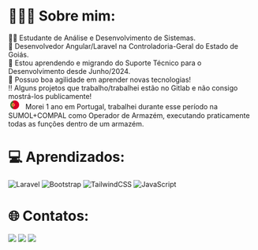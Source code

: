 # 🙋🏻‍♂️ Sobre mim:
👨‍💻 Estudante de Análise e Desenvolvimento de Sistemas.<br>🤝 Desenvolvedor Angular/Laravel na Controladoria-Geral do Estado de Goiás.<br>🌱 Estou aprendendo e migrando do Suporte Técnico para o Desenvolvimento desde Junho/2024.<br>🚀 Possuo boa agilidade em aprender novas tecnologias!<br>‼️ Alguns projetos que trabalho/trabalhei estão no Gitlab e não consigo mostrá-los publicamente! <br> <img src="https://github.com/HatScripts/circle-flags/blob/gh-pages/flags/pt.svg" width="18"/>ﾠMorei 1 ano em Portugal, trabalhei durante esse período na SUMOL+COMPAL como Operador de Armazém, executando praticamente todas as funções dentro de um armazém.</br>

# 💻 Aprendizados:
![Laravel](https://img.shields.io/badge/laravel-%23FF2D20.svg?style=for-the-badge&logo=laravel&logoColor=white)
![Bootstrap](https://img.shields.io/badge/bootstrap-%238511FA.svg?style=for-the-badge&logo=bootstrap&logoColor=white) 
![TailwindCSS](https://img.shields.io/badge/tailwindcss-%2338B2AC.svg?style=for-the-badge&logo=tailwind-css&logoColor=white) 
![JavaScript](https://img.shields.io/badge/javascript-%23323330.svg?style=for-the-badge&logo=javascript&logoColor=%23F7DF1E) 

# 🌐 Contatos:
<div> 
    <a href="https://www.linkedin.com/in/guilherme-fortuna-ferreira" target="_blank"><img src="https://img.shields.io/badge/-LinkedIn-%230077B5?style=for-the-badge&logo=linkedin&logoColor=white" target="_blank"></a>
    <a href="https://instagram.com/guifortuna" target="_blank"><img src="https://img.shields.io/badge/-Instagram-%23E4405F?style=for-the-badge&logo=instagram&logoColor=white" target="_blank"></a>
    <a href="mailto:guifortunax@gmail.com"><img src="https://img.shields.io/badge/-Gmail-%23333?style=for-the-badge&logo=gmail&logoColor=white" target="_blank"></a>
</div>
